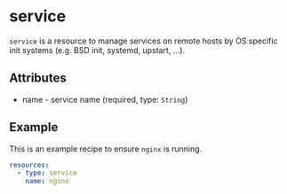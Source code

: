 # service
`service` is a resource to manage services on remote hosts
by OS specific init systems (e.g. BSD init, systemd, upstart, ...).

## Attributes
- name - service name (required, type: `String`)

## Example
This is an example recipe to ensure `nginx` is running.

```yaml
resources:
  - type: service
    name: nginx
```
